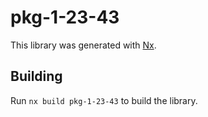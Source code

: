 # pkg-1-23-43

This library was generated with [Nx](https://nx.dev).

## Building

Run `nx build pkg-1-23-43` to build the library.
